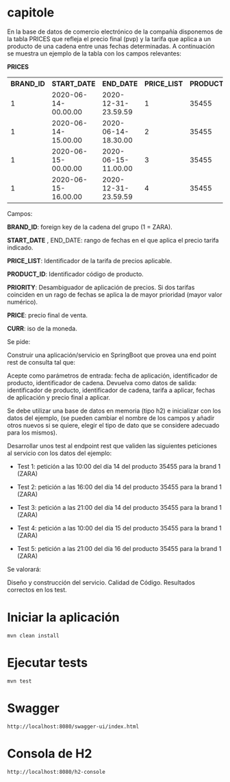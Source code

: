 # capitole

En la base de datos de comercio electrónico de la compañía disponemos de la tabla PRICES que refleja el precio final (pvp) y la tarifa que aplica a un producto de una cadena entre unas fechas determinadas. A continuación se muestra un ejemplo de la tabla con los campos relevantes:


**PRICES**
<table>
<th>BRAND_ID</th>
<th>START_DATE</th>
<th>END_DATE</th>
<th>PRICE_LIST</th>
<th>PRODUCT_ID</th>
<th>PRIORITY</th>
<th>PRICE</th>
<th>CURR</th>

<tr>
    <td>1</td>
    <td>2020-06-14-00.00.00</td>
    <td>2020-12-31-23.59.59</td>
    <td>1</td>
    <td>35455</td>
    <td>0</td>
    <td>35.50</td>
    <td>EUR</td>
</tr>
<tr>
    <td>1</td>
    <td>2020-06-14-15.00.00</td>
    <td>2020-06-14-18.30.00</td>
    <td>2</td>
    <td>35455</td>
    <td>1</td>
    <td>25.45</td>
    <td>EUR</td>
</tr>
<tr>
    <td>1</td>
    <td>2020-06-15-00.00.00</td>
    <td>2020-06-15-11.00.00</td>
    <td>3</td>
    <td>35455</td>
    <td>1</td>
    <td>30.50</td>
    <td>EUR</td>
</tr>
<tr>
    <td>1</td>
    <td>2020-06-15-16.00.00</td>
    <td>2020-12-31-23.59.59</td>
    <td>4</td>
    <td>35455</td>
    <td>1</td>
    <td>38.95</td>
    <td>EUR</td>
</tr>

</table>
Campos:



**BRAND_ID**: foreign key de la cadena del grupo (1 = ZARA).

**START_DATE** , END_DATE: rango de fechas en el que aplica el precio tarifa indicado.

**PRICE_LIST**: Identificador de la tarifa de precios aplicable.

**PRODUCT_ID**: Identificador código de producto.

**PRIORITY**: Desambiguador de aplicación de precios. Si dos tarifas coinciden en un rago de fechas se aplica la de mayor prioridad (mayor valor numérico).

**PRICE**: precio final de venta.

**CURR**: iso de la moneda.



Se pide:



Construir una aplicación/servicio en SpringBoot que provea una end point rest de consulta  tal que:


Acepte como parámetros de entrada: fecha de aplicación, identificador de producto, identificador de cadena.
Devuelva como datos de salida: identificador de producto, identificador de cadena, tarifa a aplicar, fechas de aplicación y precio final a aplicar.


Se debe utilizar una base de datos en memoria (tipo h2) e inicializar con los datos del ejemplo, (se pueden cambiar el nombre de los campos y añadir otros nuevos si se quiere, elegir el tipo de dato que se considere adecuado para los mismos).



Desarrollar unos test al endpoint rest que  validen las siguientes peticiones al servicio con los datos del ejemplo:

- Test 1: petición a las 10:00 del día 14 del producto 35455   para la brand 1 (ZARA)

- Test 2: petición a las 16:00 del día 14 del producto 35455   para la brand 1 (ZARA)

- Test 3: petición a las 21:00 del día 14 del producto 35455   para la brand 1 (ZARA)

- Test 4: petición a las 10:00 del día 15 del producto 35455   para la brand 1 (ZARA)

- Test 5: petición a las 21:00 del día 16 del producto 35455   para la brand 1 (ZARA)



Se valorará:



Diseño y construcción del servicio.
Calidad de Código.
Resultados correctos en los test.


# Iniciar la aplicación

`mvn clean install`

# Ejecutar tests

`mvn test`

# Swagger

`http://localhost:8080/swagger-ui/index.html`

# Consola de H2

`http://localhost:8080/h2-console`
